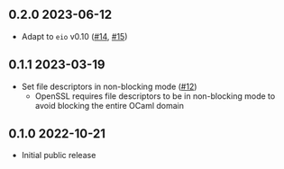 0.2.0 2023-06-12
--------------

- Adapt to `eio` v0.10 ([#14](https://github.com/anmonteiro/eio-ssl/pull/14),
  [#15](https://github.com/anmonteiro/eio-ssl/pull/15))

0.1.1 2023-03-19
--------------

- Set file descriptors in non-blocking mode
  ([#12](https://github.com/anmonteiro/eio-ssl/pull/12))
  - OpenSSL requires file descriptors to be in non-blocking mode to avoid
    blocking the entire OCaml domain

0.1.0 2022-10-21
--------------

- Initial public release
